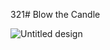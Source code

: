 321# Blow the Candle

![Untitled design](https://github.com/Rupali1407/Html-and-Css-Projects/assets/123893797/2c2fd9a8-0ccd-4ac2-80b3-14cfac70b973)
